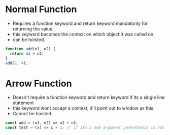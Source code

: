 # Normal Function

- Requires a function keyword and return keyword mandatorily for returning the value.
- this keyword becomes the context on which object it was called on.
- can be hoisted.

```js
function add(n1, n2) {
  return n1 + n2;
}
add(2, 4);
```

# Arrow Function

- Doesn't require a function keyword and return keyword if its a single line statement
- this keyword wont accept a context, it'll point out to window as this.
- Cannot be hoisted.

```js
const add = (n1, n2) => n1 + n2;
const test = (x) => x + 1; // if its a one argument parenthesis is not required
```

